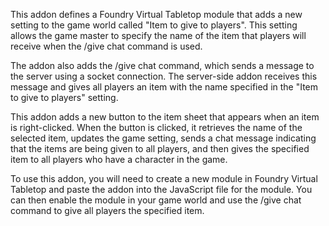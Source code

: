 This addon defines a Foundry Virtual Tabletop module that adds a new setting to the game world called "Item to give to players". This setting allows the game master to specify the name of the item that players will receive when the /give chat command is used.

The addon also adds the /give chat command, which sends a message to the server using a socket connection. The server-side addon receives this message and gives all players an item with the name specified in the "Item to give to players" setting.

This addon adds a new button to the item sheet that appears when an item is right-clicked. When the button is clicked, it retrieves the name of the selected item, updates the game setting, sends a chat message indicating that the items are being given to all players, and then gives the specified item to all players who have a character in the game.

To use this addon, you will need to create a new module in Foundry Virtual Tabletop and paste the addon into the JavaScript file for the module. You can then enable the module in your game world and use the /give chat command to give all players the specified item.